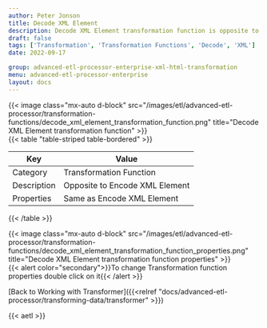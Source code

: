 ```yaml
---
author: Peter Jonson
title: Decode XML Element
description: Decode XML Element transformation function is opposite to Encode XML Element
draft: false
tags: ['Transformation', 'Transformation Functions', 'Decode', 'XML']
date: 2022-09-17

group: advanced-etl-processor-enterprise-xml-html-transformation
menu: advanced-etl-processor-enterprise
layout: docs
---
```


{{< image class="mx-auto d-block"  src="/images/etl/advanced-etl-processor/transformation-functions/decode_xml_element_transformation_function.png" title="Decode XML Element transformation function" >}}
\
{{< table "table-striped table-bordered" >}}

| Key         | Value                          |
| ----------- | ------------------------------ |
| Category    | Transformation Function        |
| Description | Opposite to Encode XML Element |
| Properties  | Same as Encode XML Element     |

{{< /table >}}

{{< image class="mx-auto d-block"  src="/images/etl/advanced-etl-processor/transformation-functions/decode_xml_element_transformation_function_properties.png" title="Decode XML Element transformation function properties" >}}
\
{{< alert color="secondary">}}To change Transformation function properties double click on it{{< /alert >}}

[Back to Working with Transformer]({{<relref "docs/advanced-etl-processor/transforming-data/transformer" >}})

{{< aetl >}}
